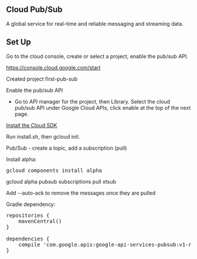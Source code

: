 ## Cloud Pub/Sub

A global service for real-time and reliable messaging and 
streaming data.

## Set Up

Go to the cloud console, create or select a project, enable the 
pub/sub API.

https://console.cloud.google.com/start

Created project first-pub-sub

Enable the pub/sub API

* Go to API manager for the project, then Library. Select the cloud 
pub/sub API under Google Cloud APIs, click enable at the top of the 
next page.

[Install the Cloud SDK](https://cloud.google.com/sdk/docs/)

Run install.sh, then gcloud init.

Pub/Sub - create a topic, add a subscription (pull)

Install alpha:

<pre>
gcloud components install alpha
</pre>

gcloud alpha pubsub subscriptions pull xtsub

Add --auto-ack to remove the messages once they are pulled

Gradle dependency:

<pre>
repositories {
    mavenCentral()
}

dependencies {
    compile 'com.google.apis:google-api-services-pubsub:v1-rev11-1.22.0'
}
</pre>
